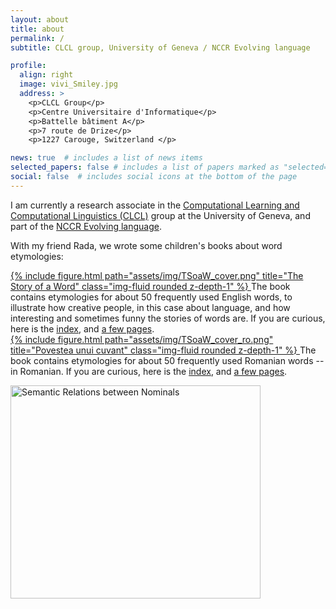 ```yaml
---
layout: about
title: about
permalink: /
subtitle: CLCL group, University of Geneva / NCCR Evolving language

profile:
  align: right
  image: vivi_Smiley.jpg
  address: >
    <p>CLCL Group</p>
    <p>Centre Universitaire d'Informatique</p>
    <p>Battelle bâtiment A</p>
    <p>7 route de Drize</p>
    <p>1227 Carouge, Switzerland </p>

news: true  # includes a list of news items
selected_papers: false # includes a list of papers marked as "selected={true}"
social: false  # includes social icons at the bottom of the page
---
```


I am currently a research associate in the <a href="https://clcl.unige.ch/">Computational Learning and Computational Linguistics (CLCL)</a> group at the University of Geneva, and part of the <a href="https://evolvinglanguage.ch/">NCCR Evolving language</a>.

With my friend Rada, we wrote some children's books about word etymologies:

<div class="row">
    <div class="col-sm mt-3 mt-md-0">
      <a href="https://www.amazon.com/Story-Word-Rada-Mihalcea/dp/1648715281/ref=sr_1_1?crid=2ULW21J34UXRN&keywords=the+story+of+a+word+vivi+nastase&qid=1657111399&sprefix=the+story+of+a+word+vivi+nastase%2Caps%2C133&sr=8-1">
        {% include figure.html path="assets/img/TSoaW_cover.png" title="The Story of a Word" class="img-fluid rounded z-depth-1"  %}
      </a>
     The book contains etymologies for about 50 frequently used English words, to illustrate how creative people, in this case about language, and how interesting and sometimes funny the stories of words are. If you are curious, here is the <a href="TSoaW_index.png">index</a>, and <a href="The%20Story%20of%20a%20Word%20-%20Sample%20Pages.ss.pdf">a few pages</a>.
    </div>
    <div class="col-sm mt-3 mt-md-0">
      <a href="https://casacartii.ro/editura/carte/povestea-unui-cuvant/">
        {% include figure.html path="assets/img/TSoaW_cover_ro.png" title="Povestea unui cuvant" class="img-fluid rounded z-depth-1" %}
      </a>
      The book contains etymologies for about 50 frequently used Romanian words -- in Romanian.   If you are curious, here is the <a href="TSoaW_index_ro.png">index</a>, and <a href="PovesteaUnuiCuvant_sample.pdf">a few pages</a>.
    </div>
</div>
 
<p>
<a href="https://www.morganclaypoolpublishers.com/catalog_Orig/samples/9781636390871_sample.pdf">
  <img src="SRbN_cover.png"
     alt="Semantic Relations between Nominals"
     width="400"
     height="341"
     title="Semantic relations are the connections we perceive between things which interact. The book explores two, now intertwined, threads in semantic relations: how they are expressed in texts and what role they play in knowledge repositories.">
</a>
</p>
